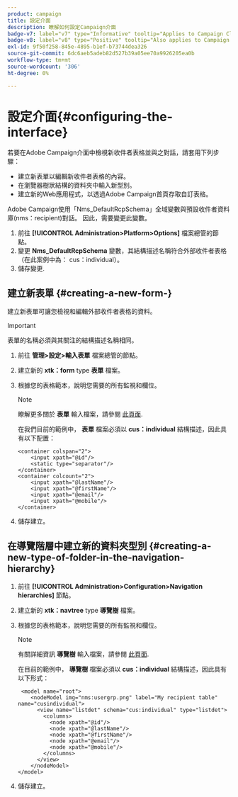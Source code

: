 ```yaml
---
product: campaign
title: 設定介面
description: 瞭解如何設定Campaign介面
badge-v7: label="v7" type="Informative" tooltip="Applies to Campaign Classic v7"
badge-v8: label="v8" type="Positive" tooltip="Also applies to Campaign v8"
exl-id: 9f50f258-845e-4895-b1ef-b73744dea326
source-git-commit: 6dc6aeb5adeb82d527b39a05ee70a9926205ea0b
workflow-type: tm+mt
source-wordcount: '306'
ht-degree: 0%

---
```


# 設定介面{#configuring-the-interface}



若要在Adobe Campaign介面中檢視新收件者表格並與之對話，請套用下列步驟：

* 建立新表單以編輯新收件者表格的內容。
* 在瀏覽器樹狀結構的資料夾中輸入新型別。
* 建立新的Web應用程式，以透過Adobe Campaign首頁存取自訂表格。

Adobe Campaign使用「Nms_DefaultRcpSchema」全域變數與預設收件者資料庫(nms：recipient)對話。 因此，需要變更此變數。

1. 前往 **[!UICONTROL Administration>Platform>Options]** 檔案總管的節點。
1. 變更 **Nms_DefaultRcpSchema** 變數，其結構描述名稱符合外部收件者表格（在此案例中為： cus：individual）。
1. 儲存變更.

## 建立新表單 {#creating-a-new-form-}

建立新表單可讓您檢視和編輯外部收件者表格的資料。

>[!IMPORTANT]
>
>表單的名稱必須與其關注的結構描述名稱相同。

1. 前往 **管理>設定>輸入表單** 檔案總管的節點。
1. 建立新的 **xtk：form** type **表單** 檔案。
1. 根據您的表格範本，說明您需要的所有監視和欄位。

   >[!NOTE]
   >
   >瞭解更多關於 **表單** 輸入檔案，請參閱 [此頁面](../../configuration/using/identifying-a-form.md).

   在我們目前的範例中， **表單** 檔案必須以 **cus：individual** 結構描述，因此具有以下配置：

   ```
   <container colspan="2">
       <input xpath="@id"/>
       <static type="separator"/>
   </container>
   <container colcount="2">
       <input xpath="@lastName"/>
       <input xpath="@firstName"/>
       <input xpath="@email"/>
       <input xpath="@mobile"/>
   </container> 
   ```

1. 儲存建立。

## 在導覽階層中建立新的資料夾型別 {#creating-a-new-type-of-folder-in-the-navigation-hierarchy}

1. 前往 **[!UICONTROL Administration>Configuration>Navigation hierarchies]** 節點。
1. 建立新的 **xtk：navtree** type **導覽樹** 檔案。
1. 根據您的表格範本，說明您需要的所有監視和欄位。

   >[!NOTE]
   >
   >有關詳細資訊 **導覽樹** 輸入檔案，請參閱 [此頁面](../../platform/using/adobe-campaign-explorer.md#about-navigation-hierarchy).

   在目前的範例中， **導覽樹** 檔案必須以 **cus：individual** 結構描述，因此具有以下形式：

   ```
    <model name="root">
       <nodeModel img="nms:usergrp.png" label="My recipient table" name="cusindividual">
         <view name="listdet" schema="cus:individual" type="listdet">
           <columns>
             <node xpath="@id"/>
             <node xpath="@lastName"/>
             <node xpath="@firstName"/>
             <node xpath="@email"/>
             <node xpath="@mobile"/>
           </columns>
         </view>
       </nodeModel>
   </model>
   ```

1. 儲存建立。
